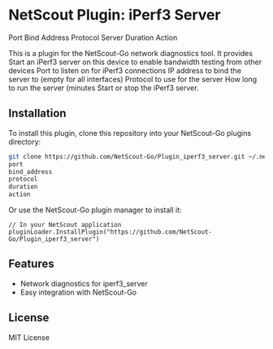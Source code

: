# NetScout Plugin: iPerf3 Server
Port
Bind Address
Protocol
Server Duration
Action

This is a plugin for the NetScout-Go network diagnostics tool. It provides Start an iPerf3 server on this device to enable bandwidth testing from other devices
Port to listen on for iPerf3 connections
IP address to bind the server to (empty for all interfaces)
Protocol to use for the server
How long to run the server (minutes
Start or stop the iPerf3 server.

## Installation

To install this plugin, clone this repository into your NetScout-Go plugins directory:

```bash
git clone https://github.com/NetScout-Go/Plugin_iperf3_server.git ~/.netscout/plugins/iperf3_server
port
bind_address
protocol
duration
action
```

Or use the NetScout-Go plugin manager to install it:

```
// In your NetScout application
pluginLoader.InstallPlugin("https://github.com/NetScout-Go/Plugin_iperf3_server")
```

## Features

- Network diagnostics for iperf3_server
- Easy integration with NetScout-Go

## License

MIT License
